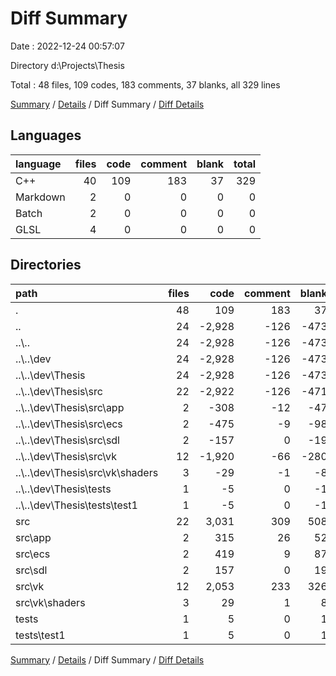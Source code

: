 # Diff Summary

Date : 2022-12-24 00:57:07

Directory d:\\Projects\\Thesis

Total : 48 files,  109 codes, 183 comments, 37 blanks, all 329 lines

[Summary](results.md) / [Details](details.md) / Diff Summary / [Diff Details](diff-details.md)

## Languages
| language | files | code | comment | blank | total |
| :--- | ---: | ---: | ---: | ---: | ---: |
| C++ | 40 | 109 | 183 | 37 | 329 |
| Markdown | 2 | 0 | 0 | 0 | 0 |
| Batch | 2 | 0 | 0 | 0 | 0 |
| GLSL | 4 | 0 | 0 | 0 | 0 |

## Directories
| path | files | code | comment | blank | total |
| :--- | ---: | ---: | ---: | ---: | ---: |
| . | 48 | 109 | 183 | 37 | 329 |
| .. | 24 | -2,928 | -126 | -473 | -3,527 |
| ..\\.. | 24 | -2,928 | -126 | -473 | -3,527 |
| ..\\..\\dev | 24 | -2,928 | -126 | -473 | -3,527 |
| ..\\..\\dev\\Thesis | 24 | -2,928 | -126 | -473 | -3,527 |
| ..\\..\\dev\\Thesis\\src | 22 | -2,922 | -126 | -471 | -3,519 |
| ..\\..\\dev\\Thesis\\src\\app | 2 | -308 | -12 | -47 | -367 |
| ..\\..\\dev\\Thesis\\src\\ecs | 2 | -475 | -9 | -98 | -582 |
| ..\\..\\dev\\Thesis\\src\\sdl | 2 | -157 | 0 | -19 | -176 |
| ..\\..\\dev\\Thesis\\src\\vk | 12 | -1,920 | -66 | -280 | -2,266 |
| ..\\..\\dev\\Thesis\\src\\vk\\shaders | 3 | -29 | -1 | -8 | -38 |
| ..\\..\\dev\\Thesis\\tests | 1 | -5 | 0 | -1 | -6 |
| ..\\..\\dev\\Thesis\\tests\\test1 | 1 | -5 | 0 | -1 | -6 |
| src | 22 | 3,031 | 309 | 508 | 3,848 |
| src\\app | 2 | 315 | 26 | 52 | 393 |
| src\\ecs | 2 | 419 | 9 | 87 | 515 |
| src\\sdl | 2 | 157 | 0 | 19 | 176 |
| src\\vk | 12 | 2,053 | 233 | 326 | 2,612 |
| src\\vk\\shaders | 3 | 29 | 1 | 8 | 38 |
| tests | 1 | 5 | 0 | 1 | 6 |
| tests\\test1 | 1 | 5 | 0 | 1 | 6 |

[Summary](results.md) / [Details](details.md) / Diff Summary / [Diff Details](diff-details.md)
